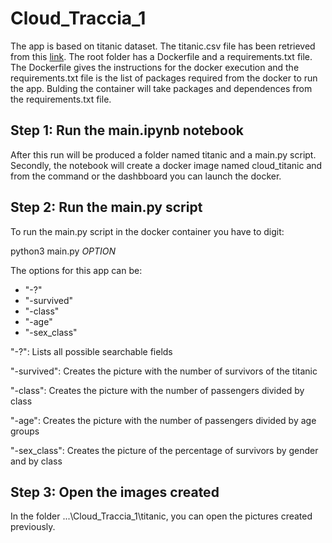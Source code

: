 # Cloud_Traccia_1

The app is based on titanic dataset. The titanic.csv file has been retrieved from this [link](https://github.com/awesomedata/awesome-public-datasets/blob/master/Datasets/titanic.csv.zip). 
The root folder has a Dockerfile and a requirements.txt file. The Dockerfile gives the instructions for the docker execution and the requirements.txt file is the list of packages required from the docker to run the app. Bulding the container will take packages and dependences from the requirements.txt file.

## Step 1: Run the main.ipynb notebook 
After this run will be produced a folder named titanic and a main.py script. Secondly, the notebook will create a docker image named cloud_titanic and from the command or the dashbboard you can launch the docker.

## Step 2: Run the main.py script 
To run the main.py script in the docker container you have to digit:

python3 main.py _OPTION_ 
  
The options for this app can be:
  * "-?"
  * "-survived"
  * "-class"
  * "-age"
  * "-sex_class"
  
"-?": Lists all possible searchable fields

"-survived": Creates the picture with the number of survivors of the titanic

"-class": Creates the picture with the number of passengers divided by class

"-age": Creates the picture with the number of passengers divided by age groups

"-sex_class": Creates the picture of the percentage of survivors by gender and by class

## Step 3: Open the images created
In the folder ...\Cloud_Traccia_1\titanic, you can open the pictures created previously.
